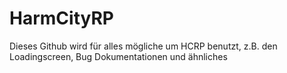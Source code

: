 # HarmCityRP

Dieses Github wird für alles mögliche um HCRP benutzt, z.B. den Loadingscreen, Bug Dokumentationen und ähnliches